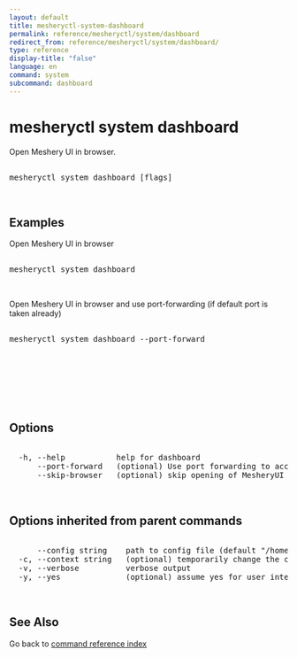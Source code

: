 ```yaml
---
layout: default
title: mesheryctl-system-dashboard
permalink: reference/mesheryctl/system/dashboard
redirect_from: reference/mesheryctl/system/dashboard/
type: reference
display-title: "false"
language: en
command: system
subcommand: dashboard
---
```


# mesheryctl system dashboard

Open Meshery UI in browser.

<pre class='codeblock-pre'>
<div class='codeblock'>
mesheryctl system dashboard [flags]

</div>
</pre> 

## Examples

Open Meshery UI in browser
<pre class='codeblock-pre'>
<div class='codeblock'>
mesheryctl system dashboard

</div>
</pre> 

Open Meshery UI in browser and use port-forwarding (if default port is taken already)
<pre class='codeblock-pre'>
<div class='codeblock'>
mesheryctl system dashboard --port-forward

</div>
</pre> 

<pre class='codeblock-pre'>
<div class='codeblock'>
	

</div>
</pre> 

## Options

<pre class='codeblock-pre'>
<div class='codeblock'>
  -h, --help           help for dashboard
      --port-forward   (optional) Use port forwarding to access Meshery UI
      --skip-browser   (optional) skip opening of MesheryUI in browser.

</div>
</pre>

## Options inherited from parent commands

<pre class='codeblock-pre'>
<div class='codeblock'>
      --config string    path to config file (default "/home/admin-pc/.meshery/config.yaml")
  -c, --context string   (optional) temporarily change the current context.
  -v, --verbose          verbose output
  -y, --yes              (optional) assume yes for user interactive prompts.

</div>
</pre>

## See Also

Go back to [command reference index](/reference/mesheryctl/) 
